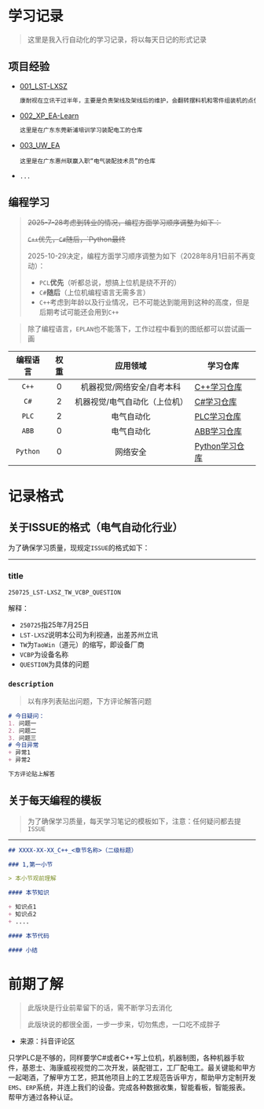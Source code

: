 # 学习记录

> 这里是我入行自动化的学习记录，将以每天日记的形式记录

## 项目经验

+ [001_LST-LXSZ](https://github.com/troml1788/001_LST-LXSZ)

  ```tex
  康耐视在立讯干过半年，主要是负责架线及架线后的维护，会翻转摆料机和零件组装机的点位设置（操机移动到各个取料位并示教）和视觉调试（点位设置好以后连接相机对视野和标定），点位偏移（调完跑料测试，使用显微镜目测偏移大小，在上位机程序中输入补偿数值），翻转摆料机的厂商是道元，零件组装机的厂商是杰士德
  ```

+ [002_XP_EA-Learn](https://github.com/troml1788/002_XP_EA-Learn)

  ```tex
  这里是在广东东莞新浦培训学习装配电工的仓库
  ```

+ [003_UW_EA](https://github.com/troml1788/003_UW_EA.git)

  ```
  这里是在广东惠州联赢入职“电气装配技术员”的仓库
  ```

+ `...`

## 编程学习

> ~~2025-7-28考虑到转业的情况，编程方面学习顺序调整为如下：~~
>
> ~~`C++`优先，`C#`随后，`Python最终~~
>
> 2025-10-29决定，编程方面学习顺序调整为如下（2028年8月1日前不再变动）：
>
> + `PCL`**优先**（听都总说，想搞上位机是绕不开的）
> + `C#`**随后**（上位机编程语言无需多言）
> + `C++`考虑到年龄以及行业情况，已不可能达到能用到这种的高度，但是后期考试可能还会用到`C++`

> 除了编程语言，`EPLAN`也不能落下，工作过程中看到的图纸都可以尝试画一画

| 编程语言 | 权重 |           应用领域            | 学习仓库                                                     |
| :------: | :--: | :---------------------------: | ------------------------------------------------------------ |
|  `C++`   |  0   |  机器视觉/网络安全/自考本科   | [C++学习仓库](https://github.com/troml1788/CPP-Learn)        |
|   `C#`   |  2   | 机器视觉/电气自动化（上位机） | [C#学习仓库](https://github.com/troml1788/CS-Learn)          |
|  `PLC`   |  2   |          电气自动化           | [PLC学习仓库](https://github.com/troml1788/PLC-Learn)        |
|  `ABB`   |  0   |          电气自动化           | [ABB学习仓库](https://github.com/troml1788/ABB-Learn)        |
| `Python` |  0   |           网络安全            | [Python学习仓库](https://github.com/ByteQuestor/python-learn) |

# 记录格式

## 关于ISSUE的格式（电气自动化行业）

为了确保学习质量，现规定`ISSUE`的格式如下：

---

### title

`250725_LST-LXSZ_TW_VCBP_QUESTION`

解释：

+ `250725`指25年7月25日
+ `LST-LXSZ`说明本公司为利视通，出差苏州立讯
+ `TW`为`TaoWin`（道元）的缩写，即设备厂商
+ `VCBP`为设备名称
+ `QUESTION`为具体的问题

### `description`

> 以有序列表贴出问题，下方评论解答问题

```markdown
# 今日疑问：
1. 问题一
2. 问题二
3. 问题三
# 今日异常
+ 异常1
+ 异常2

下方评论贴上解答
```

## 关于每天编程的模板

> 为了确保学习质量，每天学习笔记的模板如下，注意：任何疑问都去提`ISSUE`

---

```markdown
## XXXX-XX-XX_C++_<章节名称>（二级标题）

### 1,第一小节

> 本小节观前理解

#### 本节知识

+ 知识点1
+ 知识点2
+ ....

#### 本节代码

#### 小结
```



# 前期了解

> 此版块是行业前辈留下的话，需不断学习去消化
>
> 此版块说的都很全面，一步一步来，切勿焦虑，一口吃不成胖子

+ 来源：抖音评论区

只学PLC是不够的，同样要学C#或者C++写上位机，机器制图，各种机器手软件，基恩士、海康威视视觉的二次开发，装配钳工，工厂配电工。最关键能和甲方一起喝酒，了解甲方工艺，把其他项目上的工艺规范告诉甲方，帮助甲方定制开发`EMS`、`ERP`系统，并连上我们的设备。完成各种数据收集，智能看板，智能报表。帮甲方通过各种认证。
